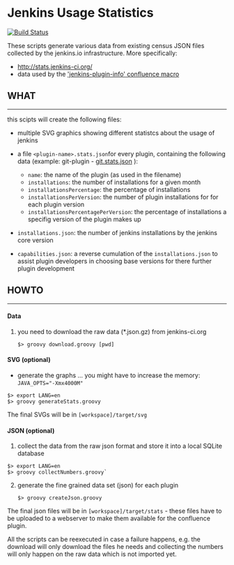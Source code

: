Jenkins Usage Statistics
========================

[![Build Status](https://ci.jenkins.io/buildStatus/icon?job=Infra/infra-statistics/master)](https://ci.jenkins.io/job/Infra/job/infra-statistics/job/master/)

These scripts generate various data from existing census JSON files collected by the jenkins.io infrastructure.
More specifically:

- http://stats.jenkins-ci.org/
- data used by the ['jenkins-plugin-info' confluence macro](https://github.com/jenkinsci/backend-jenkins-plugin-info-plugin)

## WHAT
----

this scipts will create the following files:

* multiple SVG graphics showing different statistcs about the usage of jenkins
* a file `<plugin-name>.stats.json`for every plugin, containing the following data (example: git-plugin - [git.stats.json](http://stats.jenkins-ci.org/plugin-installation-trend/git.stats.json) ):

  * `name`: the name of the plugin (as used in the filename)
  * `installations`: the number of installations for a given month
  * `installationsPercentage`: the percentage of installations
  * `installationsPerVersion`: the number of plugin installations for for each plugin version
  * `installationsPercentagePerVersion`: the percentage of installations a specifig version of the plugin makes up
  
* `installations.json`: the number of jenkins installations by the jenkins core version
* `capabilities.json`: a reverse cumulation of the `installations.json` to assist plugin developers in choosing base versions for there further plugin development
  
  

## HOWTO
-----

#### Data

1. you need to download the raw data (*.json.gz) from jenkins-ci.org

   `$> groovy download.groovy [pwd]`
   
#### SVG (optional)

* generate the graphs
   ... you might have to increase the memory: `JAVA_OPTS="-Xmx4000M"`

```
$> export LANG=en
$> groovy generateStats.groovy
```


The final SVGs will be in `[workspace]/target/svg` 

#### JSON (optional)

1. collect the data from the raw json format and store it into a local SQLite database
   
```
$> export LANG=en
$> groovy collectNumbers.groovy`
```

2. generate the fine grained data set (json) for each plugin
   
    `$> groovy createJson.groovy`

The final json files will be in `[workspace]/target/stats` - these files have to be uploaded to a webserver to make them available for the confluence plugin.


All the scripts can be reexecuted in case a failure happens, e.g. the download will only download the files he needs and collecting the numbers will only happen on the raw data which is not imported yet.

